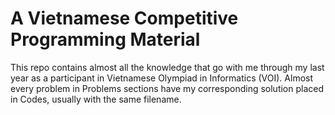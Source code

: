 # A Vietnamese Competitive Programming Material
This repo contains almost all the knowledge that go with me through my last year as a participant in Vietnamese Olympiad in Informatics (VOI). Almost every problem in Problems sections have my corresponding solution placed in Codes, usually with the same filename. 
